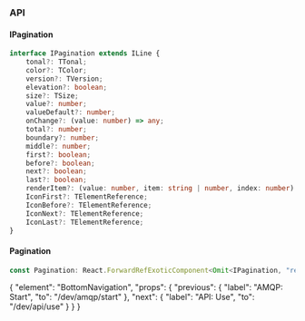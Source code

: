 

### API

#### IPagination

```ts
interface IPagination extends ILine {
    tonal?: TTonal;
    color?: TColor;
    version?: TVersion;
    elevation?: boolean;
    size?: TSize;
    value?: number;
    valueDefault?: number;
    onChange?: (value: number) => any;
    total?: number;
    boundary?: number;
    middle?: number;
    first?: boolean;
    before?: boolean;
    next?: boolean;
    last?: boolean;
    renderItem?: (value: number, item: string | number, index: number) => TElement;
    IconFirst?: TElementReference;
    IconBefore?: TElementReference;
    IconNext?: TElementReference;
    IconLast?: TElementReference;
}
```

#### Pagination

```ts
const Pagination: React.ForwardRefExoticComponent<Omit<IPagination, "ref"> & React.RefAttributes<unknown>>;
```


{
  "element": "BottomNavigation",
  "props": {
    "previous": {
      "label": "AMQP: Start",
      "to": "/dev/amqp/start"
    },
    "next": {
      "label": "API: Use",
      "to": "/dev/api/use"
    }
  }
}